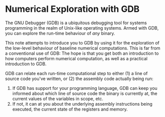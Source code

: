 # Numerical Exploration with GDB

The GNU Debugger (GDB) is a ubiquitous debugging tool for systems programming
in the realm of Unix-like operating systems. Armed with GDB, you can explore
the run-time behaviour of _any_ binary.

This note attempts to introduce you to GDB by using it for the exploration of
the low-level behaviour of baseline numerical computations. This is far from a
conventional use of GDB: The hope is that you get both an introduction to how
computers perform numerical computation, as well as a practical introduction to
GDB.

GDB can relate each run-time computational step to either (1) a line of source
code you've written, or (2) the assembly code actually being run:

  1. If GDB has support for your programming language, GDB can keep you
     informed about which line of source code the binary is currently at, the
     current values of the variables in scope, etc.
  2. If not, it can at you about the underlying assembly instructions being
     executed, the current state of the registers and memory.
